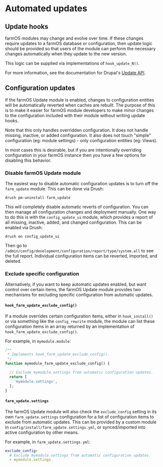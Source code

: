 # Automated updates

## Update hooks

farmOS modules may change and evolve over time. If these changes require
updates to a farmOS database or configuration, then update logic should be
provided so that users of the module can perform the necessary changes
automatically when they update to the new version.

This logic can be supplied via implementations of `hook_update_N()`.

For more information, see the documentation for Drupal's
[Update API](https://www.drupal.org/docs/drupal-apis/update-api/).

## Configuration updates

If the farmOS Update module is enabled, changes to configuration entities will
be automatically reverted when caches are rebuilt. The purpose of this is to
make it easier for farmOS module developers to make minor changes to the
configuration included with their module without writing update hooks.

Note that this only handles overridden configuration. It does not handle
missing, inactive, or added configuration. It also does not touch "simple"
configuration (eg: module settings) - only configuration entities (eg: Views).

In most cases this is desirable, but if you are intentionally overriding
configuration in your farmOS instance then you have a few options for
disabling this behavior.

### Disable farmOS Update module

The easiest way to disable automatic configuration updates is to turn off the
`farm_update` module. This can be done via Drush:

    drush pm-uninstall farm_update

This will completely disable automatic reverts of configuration. You can then
manage all configuration changes and deployment manually. One way to do this
is with the `config_update_ui` module, which provides a report of all missing,
inactive, added, and changed configuration. This can be enabled via Drush:

    drush en config_update_ui

Then go to `/admin/config/development/configuration/report/type/system.all` to
see the full report. Individual configuration items can be reverted, imported,
and deleted.

### Exclude specific configuration

Alternatively, if you want to keep automatic updates enabled, but want control
over certain items, the farmOS Update module provides two mechanisms for
excluding specific configuration from automatic updates.

#### `hook_farm_update_exclude_config()`

If a module overrides certain configuration items, either in
`hook_install()` or via something like the `config_rewrite` module, the
module can list these configuration items in an array returned by an
implementation of `hook_farm_update_exclude_config()`.

For example, in `mymodule.module`:

```php
/**
 * Implements hook_farm_update_exclude_config().
 */
function mymodule_farm_update_exclude_config() {

  // Exclude mymodule.settings from automatic configuration updates.
  return [
    'mymodule.settings',
  ];
}
```

#### `farm_update.settings`

The farmOS Update module will also check the `exclude_config` setting in
its own `farm_update.settings` configuration for a list of configuration
items to exclude from automatic updates. This can be provided by a custom
module in `config/install/farm_update.settings.yml`, or synced/imported into
active configuration by other means.

For example, in `farm_update.settings.yml`:

```yaml
exclude_config:
  # Exclude mymodule.settings from automatic configuration updates.
  - mymodule.settings
```
